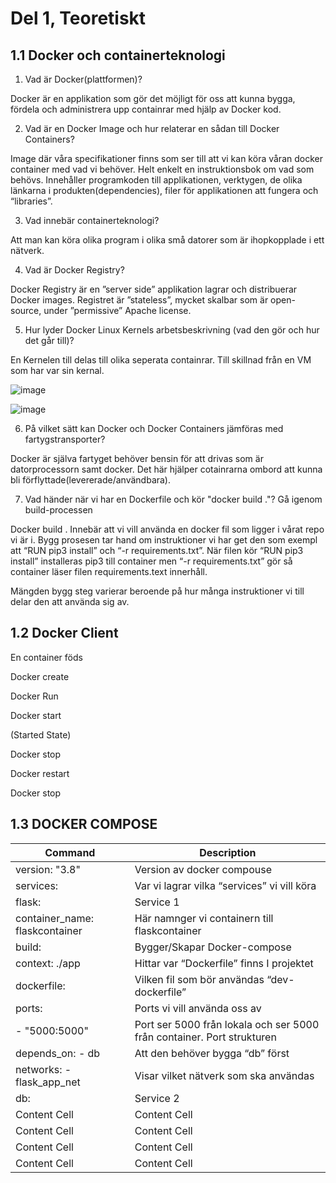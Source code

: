 # Del 1, Teoretiskt 

## 1.1 Docker och containerteknologi

1. Vad är Docker(plattformen)? 

Docker är en applikation som gör det möjligt för oss att kunna bygga, fördela och administrera upp containrar med hjälp av Docker kod. 

2. Vad är en Docker Image och hur relaterar en sådan till Docker Containers? 

Image där våra specifikationer finns som ser till att vi kan köra våran docker container med vad vi behöver. Helt enkelt en instruktionsbok om vad som behövs. Innehåller programkoden till applikationen, verktygen, de olika länkarna i produkten(dependencies), filer för applikationen att fungera och “libraries”. 

3. Vad innebär containerteknologi? 

Att man kan köra olika program i olika små datorer som är ihopkopplade i ett nätverk. 

4. Vad är Docker Registry? 

Docker Registry är en ”server side” applikation lagrar och distribuerar Docker images. Registret är ”stateless”, mycket skalbar som är open-source, under ”permissive” Apache license. 

5. Hur lyder Docker Linux Kernels arbetsbeskrivning (vad den gör och hur det går till)? 

En Kernelen till delas till olika seperata containrar. Till skillnad från en VM som har var sin kernal. 

![image](https://user-images.githubusercontent.com/42642927/140646682-1feeba0f-ee24-4154-98ae-f508dca7fb27.png)

![image](https://user-images.githubusercontent.com/42642927/140646880-54920d92-70c0-46ab-b5e7-046d55cff5e5.png)


6. På vilket sätt kan Docker och Docker Containers jämföras med fartygstransporter? 

Docker är själva fartyget behöver bensin för att drivas som är datorprocessorn samt docker. Det här hjälper cotainrarna ombord att kunna bli förflyttade(levererade/användbara). 

7. Vad händer när vi har en Dockerfile och kör "docker build ."? Gå igenom build-processen 

Docker build . Innebär att vi vill använda en docker fil som ligger i vårat repo vi är i. Bygg prosesen tar hand om instruktioner vi har get den som exempl att “RUN pip3 install” och “-r requirements.txt”. När filen kör “RUN pip3 install” installeras pip3 till container men “-r requirements.txt” gör så container läser filen requirements.text innerhåll. 

Mängden bygg steg varierar beroende på hur många instruktioner vi till delar den att använda sig av. 

## 1.2 Docker Client

En container föds 

Docker create  

Docker Run 

Docker start 

(Started State) 

Docker stop 

Docker restart 
 
Docker stop 

## 1.3 DOCKER COMPOSE 

| Command  | Description |
| ------------- | ------------- |
| version: "3.8"  | Version av docker compouse  |
| services:  | Var vi lagrar vilka “services” vi vill köra  |
| flask:  | Service 1 |
| container_name: flaskcontainer  | Här namnger vi containern till flaskcontainer   |
| build:  | Bygger/Skapar Docker-compose   |
| context: ./app  | Hittar var “Dockerfile” finns I projektet   |
| dockerfile:  | Vilken fil som bör användas “dev-dockerfile”   |
| ports:  | Ports vi vill använda oss av    |
| - "5000:5000"  | Port ser 5000 från lokala och ser 5000 från container. Port strukturen   |
| depends_on: - db  | Att den behöver bygga “db” först   |
| networks: - flask_app_net  | Visar vilket nätverk som ska användas   |
| db:  | Service 2   |
| Content Cell  | Content Cell  |
| Content Cell  | Content Cell  |
| Content Cell  | Content Cell  |
| Content Cell  | Content Cell  |
